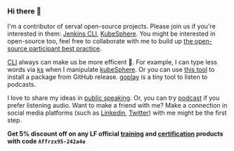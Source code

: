 ### Hi there 👋

I'm a contributor of serval open-source projects. Please join us if you're interested in them: [Jenkins CLI](https://github.com/jenkins-zh/jenkins-cli), [KubeSphere](https://github.com/kubesphere/kubesphere). You might be interested in open-source too, feel free to collaborate with me to build up [the open-source participant best practice](https://github.com/LinuxSuRen/open-source-best-practice).

[CLI](https://github.com/topics/cli) always can make us be more efficent 🚀. For example, I can type less words via [ks](https://github.com/kubesphere-sigs/ks) when I manipulate [kubeSphere](https://github.com/kubesphere/kubesphere). Or you can use [this tool](https://github.com/LinuxSuRen/http-downloader/) to install a package from GitHub release. [goplay](https://github.com/LinuxSuRen/goplay) is a tiny tool to listen to podcasts.

I love to share my ideas in [public speaking](public-speaking/README.md). Or, you can try [podcast](https://github.com/opensource-f2f/episode) if you prefer listening audio. Want to make a friend with me? Make a connection in social media platforms (such as [Linkedin](https://www.linkedin.com/in/linuxsuren/), [Twitter](https://twitter.com/linuxsuren)) with me might be the first step.

**Get 5% discount off on any LF official [training](https://training.linuxfoundation.cn/courses) and [certification](https://training.linuxfoundation.cn/certificates) products with code `Affrzx95-242a4e`**

